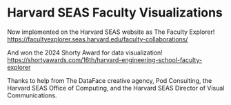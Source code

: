 # Harvard SEAS Faculty Visualizations

Now implemented on the Harvard SEAS website as The Faculty Explorer!
https://facultyexplorer.seas.harvard.edu/faculty-collaborations/

And won the 2024 Shorty Award for data visualization!
https://shortyawards.com/16th/harvard-engineering-school-faculty-explorer

Thanks to help from The DataFace creative agency, Pod Consulting, the Harvard SEAS Office of Computing, and the Harvard SEAS Director of Visual Communications.
